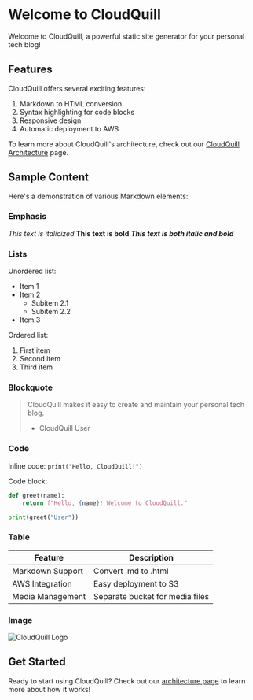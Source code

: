 # Welcome to CloudQuill

Welcome to CloudQuill, a powerful static site generator for your personal tech blog!

## Features

CloudQuill offers several exciting features:

1. Markdown to HTML conversion
2. Syntax highlighting for code blocks
3. Responsive design
4. Automatic deployment to AWS

To learn more about CloudQuill's architecture, check out our [CloudQuill Architecture](cloudquill-architecture.md) page.

## Sample Content

Here's a demonstration of various Markdown elements:

### Emphasis

*This text is italicized*
**This text is bold**
***This text is both italic and bold***

### Lists

Unordered list:
- Item 1
- Item 2
  - Subitem 2.1
  - Subitem 2.2
- Item 3

Ordered list:
1. First item
2. Second item
3. Third item

### Blockquote

> CloudQuill makes it easy to create and maintain your personal tech blog.
> - CloudQuill User

### Code

Inline code: `print("Hello, CloudQuill!")`

Code block:
```python
def greet(name):
    return f"Hello, {name}! Welcome to CloudQuill."

print(greet("User"))
```

### Table

| Feature | Description |
|---------|-------------|
| Markdown Support | Convert .md to .html |
| AWS Integration | Easy deployment to S3 |
| Media Management | Separate bucket for media files |

### Image

![CloudQuill Logo](https://media.yourdomain.com/cloudquill-logo.png)

## Get Started

Ready to start using CloudQuill? Check out our [architecture page](cloudquill-architecture.md) to learn more about how it works!